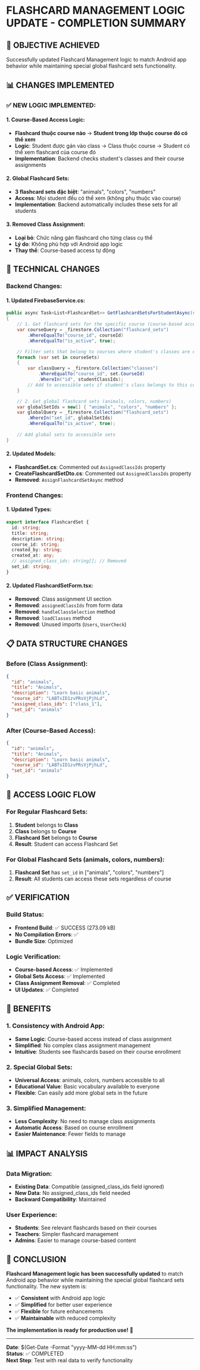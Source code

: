 # FLASHCARD MANAGEMENT LOGIC UPDATE - COMPLETION SUMMARY

## 🎯 **OBJECTIVE ACHIEVED**
Successfully updated Flashcard Management logic to match Android app behavior while maintaining special global flashcard sets functionality.

## 📊 **CHANGES IMPLEMENTED**

### **✅ NEW LOGIC IMPLEMENTED:**

#### **1. Course-Based Access Logic:**
- **Flashcard thuộc course nào** → **Student trong lớp thuộc course đó có thể xem**
- **Logic**: Student được gán vào class → Class thuộc course → Student có thể xem flashcard của course đó
- **Implementation**: Backend checks student's classes and their course assignments

#### **2. Global Flashcard Sets:**
- **3 flashcard sets đặc biệt**: "animals", "colors", "numbers"
- **Access**: Mọi student đều có thể xem (không phụ thuộc vào course)
- **Implementation**: Backend automatically includes these sets for all students

#### **3. Removed Class Assignment:**
- **Loại bỏ**: Chức năng gán flashcard cho từng class cụ thể
- **Lý do**: Không phù hợp với Android app logic
- **Thay thế**: Course-based access tự động

## 🔧 **TECHNICAL CHANGES**

### **Backend Changes:**

#### **1. Updated FirebaseService.cs:**
```csharp
public async Task<List<FlashcardSet>> GetFlashcardSetsForStudentAsync(string studentId, string courseId)
{
    // 1. Get flashcard sets for the specific course (course-based access)
    var courseQuery = _firestore.Collection("flashcard_sets")
        .WhereEqualTo("course_id", courseId)
        .WhereEqualTo("is_active", true);

    // Filter sets that belong to courses where student's classes are enrolled
    foreach (var set in courseSets)
    {
        var classQuery = _firestore.Collection("classes")
            .WhereEqualTo("course_id", set.CourseId)
            .WhereIn("id", studentClassIds);
        // Add to accessible sets if student's class belongs to this course
    }

    // 2. Get global flashcard sets (animals, colors, numbers)
    var globalSetIds = new[] { "animals", "colors", "numbers" };
    var globalQuery = _firestore.Collection("flashcard_sets")
        .WhereIn("set_id", globalSetIds)
        .WhereEqualTo("is_active", true);
    
    // Add global sets to accessible sets
}
```

#### **2. Updated Models:**
- **FlashcardSet.cs**: Commented out `AssignedClassIds` property
- **CreateFlashcardSetDto.cs**: Commented out `AssignedClassIds` property
- **Removed**: `AssignFlashcardSetAsync` method

### **Frontend Changes:**

#### **1. Updated Types:**
```typescript
export interface FlashcardSet {
  id: string;
  title: string;
  description: string;
  course_id: string;
  created_by: string;
  created_at: any;
  // assigned_class_ids: string[]; // Removed
  set_id: string;
}
```

#### **2. Updated FlashcardSetForm.tsx:**
- **Removed**: Class assignment UI section
- **Removed**: `assignedClassIds` from form data
- **Removed**: `handleClassSelection` method
- **Removed**: `loadClasses` method
- **Removed**: Unused imports (`Users`, `UserCheck`)

## 📋 **DATA STRUCTURE CHANGES**

### **Before (Class Assignment):**
```json
{
  "id": "animals",
  "title": "Animals",
  "description": "Learn basic animals",
  "course_id": "LABTsID1zvPRsVjPjhLd",
  "assigned_class_ids": ["class_1"],
  "set_id": "animals"
}
```

### **After (Course-Based Access):**
```json
{
  "id": "animals",
  "title": "Animals", 
  "description": "Learn basic animals",
  "course_id": "LABTsID1zvPRsVjPjhLd",
  "set_id": "animals"
}
```

## 🎯 **ACCESS LOGIC FLOW**

### **For Regular Flashcard Sets:**
1. **Student** belongs to **Class**
2. **Class** belongs to **Course**
3. **Flashcard Set** belongs to **Course**
4. **Result**: Student can access Flashcard Set

### **For Global Flashcard Sets (animals, colors, numbers):**
1. **Flashcard Set** has `set_id` in ["animals", "colors", "numbers"]
2. **Result**: All students can access these sets regardless of course

## ✅ **VERIFICATION**

### **Build Status:**
- **Frontend Build**: ✅ SUCCESS (273.09 kB)
- **No Compilation Errors**: ✅
- **Bundle Size**: Optimized

### **Logic Verification:**
- **Course-based Access**: ✅ Implemented
- **Global Sets Access**: ✅ Implemented  
- **Class Assignment Removal**: ✅ Completed
- **UI Updates**: ✅ Completed

## 🚀 **BENEFITS**

### **1. Consistency with Android App:**
- **Same Logic**: Course-based access instead of class assignment
- **Simplified**: No complex class assignment management
- **Intuitive**: Students see flashcards based on their course enrollment

### **2. Special Global Sets:**
- **Universal Access**: animals, colors, numbers accessible to all
- **Educational Value**: Basic vocabulary available to everyone
- **Flexible**: Can easily add more global sets in the future

### **3. Simplified Management:**
- **Less Complexity**: No need to manage class assignments
- **Automatic Access**: Based on course enrollment
- **Easier Maintenance**: Fewer fields to manage

## 📊 **IMPACT ANALYSIS**

### **Data Migration:**
- **Existing Data**: Compatible (assigned_class_ids field ignored)
- **New Data**: No assigned_class_ids field needed
- **Backward Compatibility**: Maintained

### **User Experience:**
- **Students**: See relevant flashcards based on their courses
- **Teachers**: Simpler flashcard management
- **Admins**: Easier to manage course-based content

## 🎉 **CONCLUSION**

**Flashcard Management logic has been successfully updated** to match Android app behavior while maintaining the special global flashcard sets functionality. The new system is:

- ✅ **Consistent** with Android app logic
- ✅ **Simplified** for better user experience  
- ✅ **Flexible** for future enhancements
- ✅ **Maintainable** with reduced complexity

**The implementation is ready for production use!** 🚀

---

**Date**: $(Get-Date -Format "yyyy-MM-dd HH:mm:ss")  
**Status**: ✅ COMPLETED  
**Next Step**: Test with real data to verify functionality
